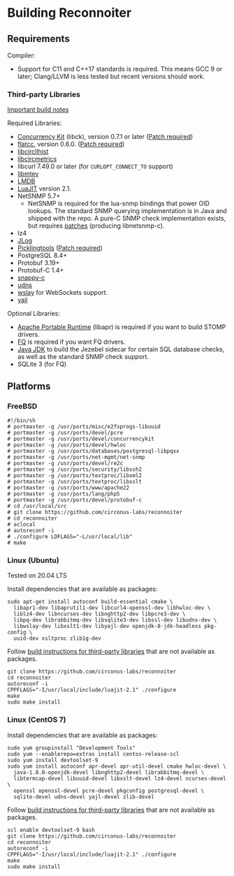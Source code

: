 # Building Reconnoiter

## Requirements

Compiler:
 * Support for C11 and C++17 standards is required. This means GCC 9 or later;
   Clang/LLVM is less tested but recent versions should work.

### Third-party Libraries

[Important build notes](THIRDPARTY-LIBS.md)

Required Libraries:
 * [Concurrency Kit](https://github.com/concurrencykit/ck) (libck), version 0.7.1 or later ([Patch required](THIRDPARTY-LIBS.md#concurrencykit-libck))
 * [flatcc](https://github.com/dvidelabs/flatcc), version 0.6.0. ([Patch required](THIRDPARTY-LIBS.md#flatcc))
 * [libcircllhist](https://github.com/openhistogram/libcircllhist)
 * [libcircmetrics](https://github.com/circonus-labs/libcircmetrics)
 * libcurl 7.49.0 or later (for `CURLOPT_CONNECT_TO` support)
 * [libmtev](https://github.com/circonus-labs/libmtev)
 * [LMDB](https://www.symas.com/lmdb)
 * [LuaJIT](https://luajit.org/luajit.html) version 2.1.
 * NetSNMP 5.7+
   * NetSNMP is required for the lua-snmp bindings that power OID lookups. The
     standard SNMP querying implementation is in Java and shipped with the
     repo.  A pure-C SNMP check implementation exists, but requires
     [patches](THIRDPARTY-LIBS.md#netsnmp) (producing libnetsnmp-c).
 * lz4
 * [JLog](https://github.com/omniti-labs/jlog)
 * [Picklingtools](http://www.picklingtools.com) ([Patch required](THIRDPARTY-LIBS.md#picklingtools))
 * PostgreSQL 8.4+
 * Protobuf 3.19+
 * Protobuf-C 1.4+
 * [snappy-c](https://github.com/andikleen/snappy-c.git)
 * [udns](https://www.corpit.ru/mjt/udns.html)
 * [wslay](https://github.com/tatsuhiro-t/wslay) for WebSockets support.
 * [yajl](https://github.com/lloyd/yajl)

Optional Libraries:
 * [Apache Portable Runtime](https://apr.apache.org) (libapr) is required
   if you want to build STOMP drivers.
 * [FQ](https://github.com/circonus-labs/fq) is required if you want FQ drivers.
 * [Java JDK](https://openjdk.org/projects/jdk/) to build the Jezebel sidecar
   for certain SQL database checks, as well as the standard SNMP check support.
 * SQLite 3 (for FQ)


## Platforms

### FreeBSD

    #!/bin/sh
    # portmaster -g /usr/ports/misc/e2fsprogs-libuuid
    # portmaster -g /usr/ports/devel/pcre
    # portmaster -g /usr/ports/devel/concurrencykit
    # portmaster -g /usr/ports/devel/hwloc
    # portmaster -g /usr/ports/databases/postgresql-libpqxx
    # portmaster -g /usr/ports/net-mgmt/net-snmp
    # portmaster -g /usr/ports/devel/re2c
    # portmaster -g /usr/ports/security/libssh2
    # portmaster -g /usr/ports/textproc/libxml2
    # portmaster -g /usr/ports/textproc/libxslt
    # portmaster -g /usr/ports/www/apache22
    # portmaster -g /usr/ports/lang/php5
    # portmaster -g /usr/ports/devel/protobuf-c
    # cd /usr/local/src
    # git clone https://github.com/circonus-labs/reconnoiter
    # cd reconnoiter
    # aclocal
    # autoreconf -i
    # ./configure LDFLAGS="-L/usr/local/lib"
    # make

### Linux (Ubuntu)

Tested on 20.04 LTS

Install dependencies that are available as packages:

    sudo apt-get install autoconf build-essential cmake \
      libapr1-dev libaprutil1-dev libcurl4-openssl-dev libhwloc-dev \
      liblz4-dev libncurses-dev libnghttp2-dev libpcre3-dev \
      libpq-dev librabbitmq-dev libsqlite3-dev libssl-dev libudns-dev \
      libwslay-dev libxslt1-dev libyajl-dev openjdk-8-jdk-headless pkg-config \
      uuid-dev xsltproc zlib1g-dev

Follow [build instructions for third-party libraries](THIRDPARTY-LIBS.md) that
are not available as packages.

    git clone https://github.com/circonus-labs/reconnoiter
    cd reconnoiter
    autoreconf -i
    CPPFLAGS="-I/usr/local/include/luajit-2.1" ./configure
    make
    sudo make install

### Linux (CentOS 7)

Install dependencies that are available as packages:

    sudo yum groupinstall "Development Tools"
    sudo yum --enablerepo=extras install centos-release-scl
    sudo yum install devtoolset-9
    sudo yum install autoconf apr-devel apr-util-devel cmake hwloc-devel \
      java-1.8.0-openjdk-devel libnghttp2-devel librabbitmq-devel \
      libtermcap-devel libuuid-devel libxslt-devel lz4-devel ncurses-devel \
      openssl openssl-devel pcre-devel pkgconfig postgresql-devel \
      sqlite-devel udns-devel yajl-devel zlib-devel

Follow [build instructions for third-party libraries](THIRDPARTY-LIBS.md) that
are not available as packages.

    scl enable devtoolset-9 bash
    git clone https://github.com/circonus-labs/reconnoiter
    cd reconnoiter
    autoreconf -i
    CPPFLAGS="-I/usr/local/include/luajit-2.1" ./configure
    make
    sudo make install
